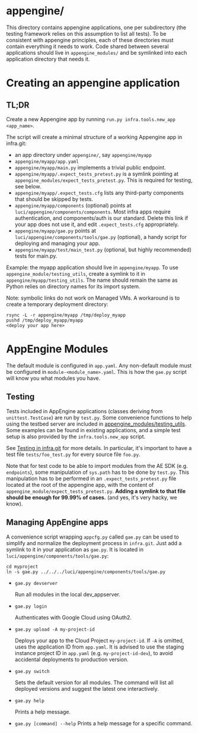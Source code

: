 # appengine/

This directory contains appengine applications, one per subdirectory (the
testing framework relies on this assumption to list all tests). To be consistent
with appengine principles, each of these directories must contain everything it
needs to work. Code shared between several applications should live in
`appengine_modules/` and be symlinked into each application directory that needs
it.

# Creating an appengine application

## TL;DR

Create a new Appengine app by running `run.py infra.tools.new_app <app_name>`.

The script will create a minimal structure of a working Appengine app in
infra.git:

* an app directory under `appengine/`, say `appengine/myapp`
* `appengine/myapp/app.yaml`
* `appengine/myapp/main.py` implements a trivial public endpoint.
* `appengine/myapp/.expect_tests_pretest.py` is a symlink pointing at
  `appengine_modules/expect_tests_pretest.py`. This is required for
  testing, see below.
* `appengine/myapp/.expect_tests.cfg` lists any third-party components
  that should be skipped by tests.
* `appengine/myapp/components` (optional) points at
  `luci/appengine/components/components`. Most infra apps require
  authentication, and components/auth is our standard. Delete this
  link if your app does not use it, and edit `.expect_tests.cfg`
  appropriately.
* `appengine/myapp/gae.py` points at
  `luci/appengine/components/tools/gae.py` (optional), a handy script
  for deploying and managing your app.
* `appengine/myapp/test/main_test.py` (optional, but highly
  recommended) tests for main.py.


Example: the myapp application should live in `appengine/myapp`. To use
`appengine_module/testing_utils`, create a symlink to it in
`appengine/myapp/testing_utils`. The name should remain the same as
Python relies on directory names for its import system.

Note: symbolic links do not work on Managed VMs.
A workaround is to create a temporary deployment directory:

    rsync -L -r appengine/myapp /tmp/deploy_myapp
    pushd /tmp/deploy_myapp/myapp
    <deploy your app here>

# AppEngine Modules

The default module is configured in `app.yaml`. Any non-default module must be
configured in `module-<module_name>.yaml`.  This is how the `gae.py` script
will know you what modules you have.

## Testing

Tests included in AppEngine applications (classes deriving from
`unittest.TestCase`) are run by `test.py`. Some convenience functions to
help using the testbed server are included in
[appengine\_modules/testing\_utils](../appengine_modules/testing_utils).
Some examples can be found in
existing applications, and a simple test setup is also provided by the
`infra.tools.new_app` script.

See [Testing in infra.git](/docs/testing.md) for more details. In particular,
it's important to have a test file `tests/foo_test.py` for every source file
`foo.py`.

Note that for test code to be able to import modules from the AE SDK
(e.g. `endpoints`), some manipulation of `sys.path` has to be done by
`test.py`. This manipulation has to be performed in an
`.expect_tests_pretest.py` file located at the root of the appengine
app, with the content of `appengine_module/expect_tests_pretest.py`.
**Adding a symlink to that file should be enough for 99.99% of cases.**
(and yes, it's very hacky, we know).

## Managing AppEngine apps

A convenience script wrapping `appcfg.py` called `gae.py` can be used to
simplify and normalize the deployment process in `infra.git`. Just add a
symlink to it in your application as `gae.py`. It is located in
`luci/appengine/components/tools/gae.py`:

    cd myproject
    ln -s gae.py ../../../luci/appengine/components/tools/gae.py

* `gae.py devserver`

  Run all modules in the local dev\_appserver.

* `gae.py login`

  Authenticates with Google Cloud using OAuth2.

* `gae.py upload -A my-project-id`

  Deploys your app to the Cloud Project `my-project-id`. If `-A` is omitted,
  uses the application ID from `app.yaml`. It is advised to use the staging
  instance project ID in `app.yaml` (e.g. `my-project-id-dev`), to avoid
  accidental deployments to production version.

* `gae.py switch`

  Sets the default version for all modules. The command will list all deployed
  versions and suggest the latest one interactively.

* `gae.py help`

  Prints a help message.

* `gae.py [command] --help`
  Prints a help message for a specific command.
